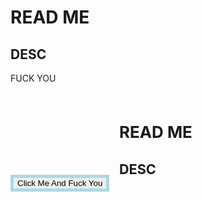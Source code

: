 # READ ME

## DESC

FUCK YOU

<button style="border: 5px solid lightblue;">
    Click Me And Fuck You
</button>

<iframe src="./in.html" frameborder="0"></iframe>


